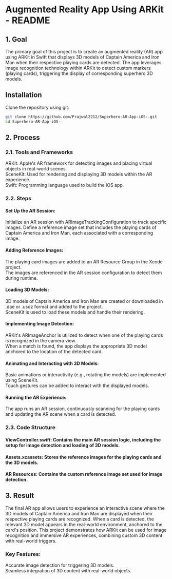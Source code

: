 # Augmented Reality App Using ARKit - README

## 1. Goal
The primary goal of this project is to create an augmented reality (AR) app using ARKit in Swift that displays 3D models of Captain America and Iron Man when their respective playing cards are detected. The app leverages image recognition technology within ARKit to detect custom markers (playing cards), triggering the display of corresponding superhero 3D models.

## Installation
Clone the repository using git:
```bash
git clone https://github.com/Prajwal2212/Superhero-AR-App-iOS-.git
cd Superhero-AR-App-iOS-
```

## 2. Process
### 2.1. Tools and Frameworks
ARKit: Apple's AR framework for detecting images and placing virtual objects in real-world scenes.\
SceneKit: Used for rendering and displaying 3D models within the AR experience.\
Swift: Programming language used to build the iOS app.
### 2.2. Steps
#### Set Up the AR Session:

Initialize an AR session with ARImageTrackingConfiguration to track specific images.
Define a reference image set that includes the playing cards of Captain America and Iron Man, each associated with a corresponding image.

#### Adding Reference Images:

The playing card images are added to an AR Resource Group in the Xcode project.\
The images are referenced in the AR session configuration to detect them during runtime.

#### Loading 3D Models:

3D models of Captain America and Iron Man are created or downloaded in .dae or .usdz format and added to the project.\
SceneKit is used to load these models and handle their rendering.

#### Implementing Image Detection:

ARKit's ARImageAnchor is utilized to detect when one of the playing cards is recognized in the camera view.\
When a match is found, the app displays the appropriate 3D model anchored to the location of the detected card.

#### Animating and Interacting with 3D Models:

Basic animations or interactivity (e.g., rotating the models) are implemented using SceneKit.\
Touch gestures can be added to interact with the displayed models.

#### Running the AR Experience:

The app runs an AR session, continuously scanning for the playing cards and updating the AR scene when a card is detected.

### 2.3. Code Structure
#### ViewController.swift: Contains the main AR session logic, including the setup for image detection and loading of 3D models.
#### Assets.xcassets: Stores the reference images for the playing cards and the 3D models.
#### AR Resources: Contains the custom reference image set used for image detection.

## 3. Result
The final AR app allows users to experience an interactive scene where the 3D models of Captain America and Iron Man are displayed when their respective playing cards are recognized. When a card is detected, the relevant 3D model appears in the real-world environment, anchored to the card's position. This project demonstrates how ARKit can be used for image recognition and immersive AR experiences, combining custom 3D content with real-world triggers.

### Key Features:
Accurate image detection for triggering 3D models.\
Seamless integration of 3D content with real-world objects.
